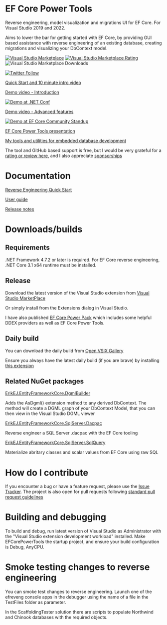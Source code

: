 # EF Core Power Tools

Reverse engineering, model visualization and migrations UI for EF Core. For Visual Studio 2019 and 2022.

Aims to lower the bar for getting started with EF Core, by providing GUI based assistance with reverse engineering of an existing database, creating migrations and visualizing your DbContext model.

[![Visual Studio Marketplace](http://vsmarketplacebadge.apphb.com/version/ErikEJ.EFCorePowerTools.svg)](https://marketplace.visualstudio.com/items?itemName=ErikEJ.EFCorePowerTools)
[![Visual Studio Marketplace Rating](http://vsmarketplacebadge.apphb.com/rating-short/ErikEJ.EFCorePowerTools.svg)](https://marketplace.visualstudio.com/items?itemName=ErikEJ.EFCorePowerTools&ssr=false#review-details)
![Visual Studio Marketplace Downloads](https://vsmarketplacebadge.apphb.com/installs-short/ErikEJ.EFCorePowerTools.svg)

[![Twitter Follow](https://img.shields.io/twitter/follow/ErikEJ.svg?style=social&label=Follow)](https://twitter.com/ErikEJ) 

[Quick Start and 10 minute intro video](https://github.com/ErikEJ/EFCorePowerTools/wiki/Reverse-Engineering-Quick-Start)

[Demo video - Introduction](https://youtu.be/uph-AGyOd8c)

[![Demo at .NET Conf](https://img.youtube.com/vi/uph-AGyOd8c/2.jpg)](https://youtu.be/uph-AGyOd8c "Demo")

[Demo video - Advanced features](https://youtu.be/3-Izu_qLDqY)

[![Demo at EF Core Community Standup](https://img.youtube.com/vi/3-Izu_qLDqY/1.jpg)](https://youtu.be/3-Izu_qLDqY "Demo")

[EF Core Power Tools presentation](https://erikej.github.io/EFCorePowerTools/index.html)

[My tools and utilities for embedded database development](https://erikej.github.io/SqlCeToolbox/)

The tool and GitHub based support is free, but I would be very grateful for a [rating or review here](https://marketplace.visualstudio.com/items?itemName=ErikEJ.EFCorePowerTools&ssr=false#review-details), and I also appreciate [sponsorships](https://github.com/sponsors/ErikEJ)

# Documentation

[Reverse Engineering Quick Start](https://github.com/ErikEJ/EFCorePowerTools/wiki/Reverse-Engineering-Quick-Start)

[User guide](https://github.com/ErikEJ/EFCorePowerTools/wiki)

[Release notes](https://github.com/ErikEJ/EFCorePowerTools/wiki/Release-notes)

# Downloads/builds

## Requirements 

.NET Framework 4.7.2 or later is required. For EF Core reverse engineering, .NET Core 3.1 x64 runtime must be installed.

## Release

Download the latest version of the Visual Studio extension from [Visual Studio MarketPlace](https://marketplace.visualstudio.com/items?itemName=ErikEJ.EFCorePowerTools)

Or simply install from the Extensions dialog in Visual Studio.

I have also published [EF Core Power Pack](https://marketplace.visualstudio.com/items?itemName=ErikEJ.EFCorePowerPack) which includes some helpful DDEX providers as well as EF Core Power Tools.

## Daily build

You can download the daily build from [Open VSIX Gallery](https://www.vsixgallery.com/extension/f4c4712c-ceae-4803-8e52-0e2049d5de9f)

Ensure you always have the latest daily build (if you are brave) by installing [this extension](https://marketplace.visualstudio.com/items?itemName=MadsKristensen.VSIXGallery-nightlybuilds)

## Related NuGet packages

[ErikEJ.EntityFrameworkCore.DgmlBuilder](https://github.com/ErikEJ/EFCorePowerTools/blob/master/src/GUI/ErikEJ.EntityFrameworkCore.DgmlBuilder/readme.md)

Adds the AsDgml() extension method to any derived DbContext. The method will create a DGML graph of your DbContext Model, that you can then view in the Visual Studio DGML viewer

[ErikEJ.EntityFrameworkCore.SqlServer.Dacpac](https://github.com/ErikEJ/EFCorePowerTools/blob/master/src/GUI/ErikEJ.EntityFrameworkCore.SqlServer.Dacpac/readme.md)

Reverse engineer a SQL Server .dacpac with the EF Core tooling

[ErikEJ.EntityFrameworkCore.SqlServer.SqlQuery](https://github.com/ErikEJ/EFCorePowerTools/blob/master/src/GUI/ErikEJ.EntityFrameworkCore.SqlServer.SqlQuery/readme.md)

Materialize abritary classes and scalar values from EF Core using raw SQL

# How do I contribute

If you encounter a bug or have a feature request, please use the [Issue Tracker](https://github.com/ErikEJ/EFCorePowerTools/issues/new). The project is also open for pull requests following [standard pull request guidelines](https://github.com/dotnet/aspnetcore/blob/master/CONTRIBUTING.md#identifying-the-scale)

# Building and debugging

To build and debug, run latest version of Visual Studio as Administrator with the "Visual Studio extension development workload" installed. Make EFCorePowerTools the startup project, and ensure your build configuration is Debug, AnyCPU.

# Smoke testing changes to reverse engineering
You can smoke test changes to reverse engineering. Launch one of the efreveng console apps in the debugger using the name of a file in the TestFiles folder as parameter.

In the ScaffoldingTester solution there are scripts to populate Northwind and Chinook databases with the required objects.
